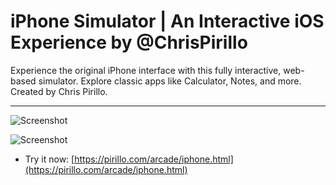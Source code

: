 
# iPhone Simulator | An Interactive iOS Experience by @ChrisPirillo

Experience the original iPhone interface with this fully interactive, web-based simulator. Explore classic apps like Calculator, Notes, and more. Created by Chris Pirillo.

---

![Screenshot](https://github.com/ChrisPirillo/iphone/blob/main/assets/screenshot.png?raw=true)


![Screenshot](https://raw.githubusercontent.com/ChrisPirillo/iphone/main/assets/screenshot.png)

* Try it now: [https://pirillo.com/arcade/iphone.html](https://pirillo.com/arcade/iphone.html)
